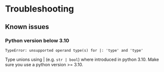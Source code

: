 # Troubleshooting

## Known issues

### Python version below 3.10
```console
TypeError: unsupported operand type(s) for |: 'type' and 'type'
```
Type unions using | (e.g. `str | bool`) where introduced in python 3.10. 
Make sure you use a python version >= 3.10.
